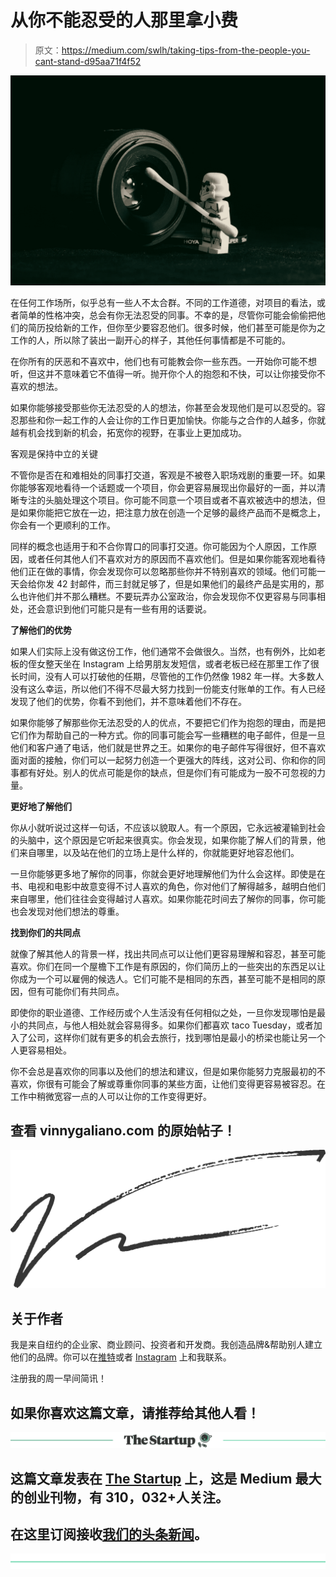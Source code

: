 # 从你不能忍受的人那里拿小费

> 原文：<https://medium.com/swlh/taking-tips-from-the-people-you-cant-stand-d95aa71f4f52>

![](img/38a4a754b2852249a3da90352a750019.png)

在任何工作场所，似乎总有一些人不太合群。不同的工作道德，对项目的看法，或者简单的性格冲突，总会有你无法忍受的同事。不幸的是，尽管你可能会偷偷把他们的简历投给新的工作，但你至少要容忍他们。很多时候，他们甚至可能是你为之工作的人，所以除了装出一副开心的样子，其他任何事情都是不可能的。

在你所有的厌恶和不喜欢中，他们也有可能教会你一些东西。一开始你可能不想听，但这并不意味着它不值得一听。抛开你个人的抱怨和不快，可以让你接受你不喜欢的想法。

如果你能够接受那些你无法忍受的人的想法，你甚至会发现他们是可以忍受的。容忍那些和你一起工作的人会让你的工作日更加愉快。你能与之合作的人越多，你就越有机会找到新的机会，拓宽你的视野，在事业上更加成功。

客观是保持中立的关键

不管你是否在和难相处的同事打交道，客观是不被卷入职场戏剧的重要一环。如果你能够客观地看待一个话题或一个项目，你会更容易展现出你最好的一面，并以清晰专注的头脑处理这个项目。你可能不同意一个项目或者不喜欢被选中的想法，但是如果你能把它放在一边，把注意力放在创造一个足够的最终产品而不是概念上，你会有一个更顺利的工作。

同样的概念也适用于和不合你胃口的同事打交道。你可能因为个人原因，工作原因，或者任何其他人们不喜欢对方的原因而不喜欢他们。但是如果你能客观地看待他们正在做的事情，你会发现你可以忽略那些你并不特别喜欢的领域。他们可能一天会给你发 42 封邮件，而三封就足够了，但是如果他们的最终产品是实用的，那么也许他们并不那么糟糕。不要玩弄办公室政治，你会发现你不仅更容易与同事相处，还会意识到他们可能只是有一些有用的话要说。

**了解他们的优势**

如果人们实际上没有做这份工作，他们通常不会做很久。当然，也有例外，比如老板的侄女整天坐在 Instagram 上给男朋友发短信，或者老板已经在那里工作了很长时间，没有人可以打破他的任期，尽管他的工作仍然像 1982 年一样。大多数人没有这么幸运，所以他们不得不尽最大努力找到一份能支付账单的工作。有人已经发现了他们的优势，你看不到他们，并不意味着他们不存在。

如果你能够了解那些你无法忍受的人的优点，不要把它们作为抱怨的理由，而是把它们作为帮助自己的一种方式。你的同事可能会写一些糟糕的电子邮件，但是一旦他们和客户通了电话，他们就是世界之王。如果你的电子邮件写得很好，但不喜欢面对面的接触，你们可以一起努力创造一个更强大的阵线，这对公司、你和你的同事都有好处。别人的优点可能是你的缺点，但是你们有可能成为一股不可忽视的力量。

**更好地了解他们**

你从小就听说过这样一句话，不应该以貌取人。有一个原因，它永远被灌输到社会的头脑中，这个原因是它听起来很真实。你会发现，如果你能了解人们的背景，他们来自哪里，以及站在他们的立场上是什么样的，你就能更好地容忍他们。

一旦你能够更多地了解你的同事，你就会更好地理解他们为什么会这样。即使是在书、电视和电影中故意变得不讨人喜欢的角色，你对他们了解得越多，越明白他们来自哪里，他们往往会变得越讨人喜欢。如果你能花时间去了解你的同事，你可能也会发现对他们想法的尊重。

**找到你们的共同点**

就像了解其他人的背景一样，找出共同点可以让他们更容易理解和容忍，甚至可能喜欢。你们在同一个屋檐下工作是有原因的，你们简历上的一些突出的东西足以让你成为一个可以雇佣的候选人。它们可能不是相同的东西，甚至可能不是相同的原因，但有可能你们有共同点。

即使你的职业道德、工作经历或个人生活没有任何相似之处，一旦你发现哪怕是最小的共同点，与他人相处就会容易得多。如果你们都喜欢 taco Tuesday，或者加入了公司，这样你们就有更多的机会去旅行，找到哪怕是最小的桥梁也能让另一个人更容易相处。

你不会总是喜欢你的同事以及他们的想法和建议，但是如果你能努力克服最初的不喜欢，你很有可能会了解或尊重你同事的某些方面，让他们变得更容易被容忍。在工作中稍微宽容一点的人可以让你的工作变得更好。

## 查看 vinnygaliano.com 的原始帖子！

![](img/385caab865cb5b0f5a9baf8cea00782e.png)

## 关于作者

我是来自纽约的企业家、商业顾问、投资者和开发商。我创造品牌&帮助别人建立他们的品牌。你可以在[推特](http://twitter.com/vinnygaliano)或者 [Instagram](http://instagram.com/vinnygaliano) 上和我联系。

注册我的周一早间简讯！

## 如果你喜欢这篇文章，请推荐给其他人看！

[![](img/308a8d84fb9b2fab43d66c117fcc4bb4.png)](https://medium.com/swlh)

## 这篇文章发表在 [The Startup](https://medium.com/swlh) 上，这是 Medium 最大的创业刊物，有 310，032+人关注。

## 在这里订阅接收[我们的头条新闻](http://growthsupply.com/the-startup-newsletter/)。

[![](img/b0164736ea17a63403e660de5dedf91a.png)](https://medium.com/swlh)